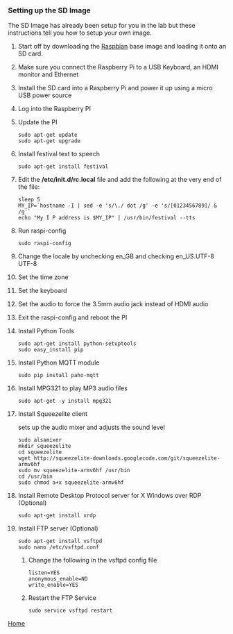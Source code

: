 ### Setting up the SD Image
The SD Image has already been setup for you in the lab but these instructions tell you how to setup your own image.

1. Start off by downloading the [Raspbian](https://www.raspberrypi.org/downloads/) base image and loading it onto an SD card.
2. Make sure you connect the Raspberry Pi to a USB Keyboard, an HDMI monitor and Ethernet
3. Install the SD card into a Raspberry Pi and power it up using a micro USB power source
4. Log into the Raspberry PI
5. Update the PI

	```
	sudo apt-get update
	sudo apt-get upgrade
	```
6. Install festival text to speech

	```
	sudo apt-get install festival
	```

7. Edit the **/etc/init.d/rc.local** file and add the following at the very end of the file:

	```
	sleep 5
	MY_IP=`hostname -I | sed -e 's/\./ dot /g' -e 's/[0123456789]/ & /g'`
	echo "My I P address is $MY_IP" | /usr/bin/festival --tts
	```

8. Run raspi-config
	
	```
	sudo raspi-config  
	```

9. Change the locale by unchecking en_GB and checking en_US.UTF-8 UTF-8
10. Set the time zone
11. Set the keyboard
12. Set the audio to force the 3.5mm audio jack instead of HDMI audio
13. Exit the raspi-config and reboot the PI
14. Install Python Tools

	```
	sudo apt-get install python-setuptools
	sudo easy_install pip
	```

15. Install Python MQTT module
	
	```
	sudo pip install paho-mqtt
	```

16. Install MPG321 to play MP3 audio files
	
	```
	sudo apt-get -y install mpg321
	```

17. Install Squeezelite client

	sets up the audio mixer and adjusts the sound level

	```
    sudo alsamixer 
    mkdir squeezelite
    cd squeezelite
    wget http://squeezelite-downloads.googlecode.com/git/squeezelite-armv6hf
    sudo mv squeezelite-armv6hf /usr/bin
    cd /usr/bin
    sudo chmod a+x squeezelite-armv6hf
	```

18. Install Remote Desktop Protocol server for X Windows over RDP (Optional)

	```
	sudo apt-get install xrdp
	```

19. Install FTP server (Optional)

	```
	sudo apt-get install vsftpd
	sudo nano /etc/vsftpd.conf
	```
	1. Change the following in the vsftpd config file

		```
		listen=YES
		anonymous_enable=NO
		write_enable=YES
		```
	2. Restart the FTP Service
	
		```
		sudo service vsftpd restart
		```


[Home](README.md)